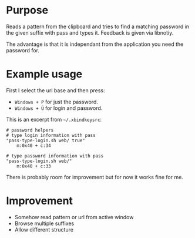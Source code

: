 # Purpose
Reads a pattern from the clipboard and tries to find a matching password in the given suffix with pass and types it. Feedback is given via libnotiy.

The advantage is that it is independant from the application you need the password for.

# Example usage

First I select the url base and then press:
* `Windows + P` for just the password.
* `Windows + Ü` for login and password.

This is an excerpt from `~/.xbindkeysrc`:
```
# password helpers
# type login information with pass
"pass-type-login.sh web/ true"
    m:0x40 + c:34

# type password information with pass
"pass-type-login.sh web/"
    m:0x40 + c:33
```

There is probably room for improvement but for now it works fine for me.

# Improvement

* Somehow read pattern or url from active window
* Browse multiple suffixes
* Allow different structure
